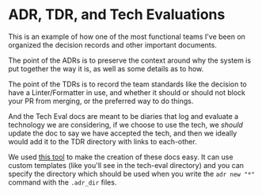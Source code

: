 # ADR, TDR, and Tech Evaluations

This is an example of how one of the most functional teams I've been on organized the decision records and other important documents.

The point of the ADRs is to preserve the context around why the system is put together the way it is, as well as some details as to how.

The point of the TDRs is to record the team standards like the decision to have a Linter/Formatter in use, and whether it should or should not block your PR from merging, or the preferred way to do things.

And the Tech Eval docs are meant to be diaries that log and evaluate a technology we are considering, if we choose to use the tech, we _should_ update the doc to say we have accepted the tech, and then we ideally would add it to the TDR directory with links to each-other.

We used [this tool](https://github.com/npryce/adr-tools) to make the creation of these docs easy. It can use custom templates (like you'll see in the tech-eval directory) and you can specify the directory which should be used when you write the `adr new "*"` command with the `.adr_dir` files.

